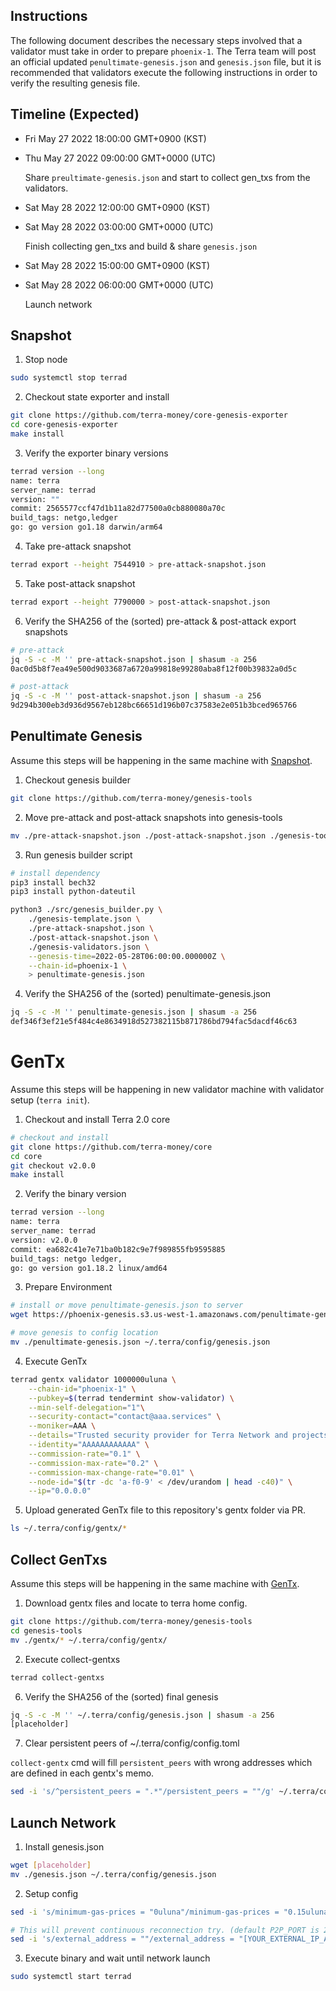 ## Instructions

The following document describes the necessary steps involved that a validator must take in order to prepare `phoenix-1`. The Terra team will post an official updated `penultimate-genesis.json` and `genesis.json` file, but it is recommended that validators execute the following instructions in order to verify the resulting genesis file.

## Timeline (Expected)

* Fri May 27 2022 18:00:00 GMT+0900 (KST)
* Thu May 27 2022 09:00:00 GMT+0000 (UTC)

    Share `preultimate-genesis.json` and start to collect gen_txs from the validators.

* Sat May 28 2022 12:00:00 GMT+0900 (KST)
* Sat May 28 2022 03:00:00 GMT+0000 (UTC)

    Finish collecting gen_txs and build & share `genesis.json`

* Sat May 28 2022 15:00:00 GMT+0900 (KST)
* Sat May 28 2022 06:00:00 GMT+0000 (UTC)

    Launch network

## Snapshot

1. Stop node
```sh
sudo systemctl stop terrad
```

2. Checkout state exporter and install
```sh
git clone https://github.com/terra-money/core-genesis-exporter
cd core-genesis-exporter
make install
```

3. Verify the exporter binary versions
```sh
terrad version --long
name: terra
server_name: terrad
version: ""
commit: 2565577ccf47d1b11a82d77500a0cb880080a70c
build_tags: netgo,ledger
go: go version go1.18 darwin/arm64
```

4. Take pre-attack snapshot
```sh
terrad export --height 7544910 > pre-attack-snapshot.json
```

5. Take post-attack snapshot
```sh
terrad export --height 7790000 > post-attack-snapshot.json
```

6. Verify the SHA256 of the (sorted) pre-attack & post-attack export snapshots
```sh
# pre-attack
jq -S -c -M '' pre-attack-snapshot.json | shasum -a 256
0ac0d5b8f7ea49e500d9033687a6720a99818e99280aba8f12f00b39832a0d5c

# post-attack
jq -S -c -M '' post-attack-snapshot.json | shasum -a 256
9d294b300eb3d936d9567eb128bc66651d196b07c37583e2e051b3bced965766
```

## Penultimate Genesis
Assume this steps will be happening in the same machine with [Snapshot](#Snapshot).

1. Checkout genesis builder
```sh
git clone https://github.com/terra-money/genesis-tools
```

2. Move pre-attack and post-attack snapshots into genesis-tools
```sh
mv ./pre-attack-snapshot.json ./post-attack-snapshot.json ./genesis-tools
```

3. Run genesis builder script
```sh
# install dependency
pip3 install bech32
pip3 install python-dateutil

python3 ./src/genesis_builder.py \
    ./genesis-template.json \
    ./pre-attack-snapshot.json \
    ./post-attack-snapshot.json \
    ./genesis-validators.json \
    --genesis-time=2022-05-28T06:00:00.000000Z \
    --chain-id=phoenix-1 \
    > penultimate-genesis.json
```

4. Verify the SHA256 of the (sorted) penultimate-genesis.json
```sh
jq -S -c -M '' penultimate-genesis.json | shasum -a 256
def346f3ef21e5f484c4e8634918d527382115b871786bd794fac5dacdf46c63
```

# GenTx
Assume this steps will be happening in new validator machine with validator setup (`terra init`).

1. Checkout and install Terra 2.0 core 
```sh
# checkout and install
git clone https://github.com/terra-money/core
cd core
git checkout v2.0.0
make install
```

2. Verify the binary version
```sh
terrad version --long
name: terra
server_name: terrad
version: v2.0.0
commit: ea682c41e7e71ba0b182c9e7f989855fb9595885
build_tags: netgo ledger,
go: go version go1.18.2 linux/amd64
```

3. Prepare Environment
```sh
# install or move penultimate-genesis.json to server
wget https://phoenix-genesis.s3.us-west-1.amazonaws.com/penultimate-genesis.json

# move genesis to config location
mv ./penultimate-genesis.json ~/.terra/config/genesis.json
```

4. Execute GenTx
```sh
terrad gentx validator 1000000uluna \
    --chain-id="phoenix-1" \
    --pubkey=$(terrad tendermint show-validator) \
    --min-self-delegation="1"\
    --security-contact="contact@aaa.services" \
    --moniker=AAA \
    --details="Trusted security provider for Terra Network and projects building on Terra." \
    --identity="AAAAAAAAAAAA" \
    --commission-rate="0.1" \
    --commission-max-rate="0.2" \
    --commission-max-change-rate="0.01" \
    --node-id="$(tr -dc 'a-f0-9' < /dev/urandom | head -c40)" \
    --ip="0.0.0.0"
```

5. Upload generated GenTx file to this repository's gentx folder via PR.
```sh
ls ~/.terra/config/gentx/*
```

## Collect GenTxs
Assume this steps will be happening in the same machine with [GenTx](#GenTx).

1. Download gentx files and locate to terra home config.
```sh
git clone https://github.com/terra-money/genesis-tools
cd genesis-tools
mv ./gentx/* ~/.terra/config/gentx/
```

2. Execute collect-gentxs
```sh
terrad collect-gentxs
```

6. Verify the SHA256 of the (sorted) final genesis
```sh
jq -S -c -M '' ~/.terra/config/genesis.json | shasum -a 256
[placeholder]
```

7. Clear persistent peers of ~/.terra/config/config.toml

`collect-gentx` cmd will fill `persistent_peers` with wrong addresses which are defined in each gentx's memo.

```sh
sed -i 's/^persistent_peers = ".*"/persistent_peers = ""/g' ~/.terra/config/config.toml
```

## Launch Network

1. Install genesis.json
```sh
wget [placeholder]
mv ./genesis.json ~/.terra/config/genesis.json
```

2. Setup config
```sh
sed -i 's/minimum-gas-prices = "0uluna"/minimum-gas-prices = "0.15uluna"/g' ~/.terra/config/app.toml

# This will prevent continuous reconnection try. (default P2P_PORT is 26656)
sed -i 's/external_address = ""/external_address = "[YOUR_EXTERNAL_IP_ADDRESS:P2P_PORT]"/g' ~/.terra/config/config.toml
```

3. Execute binary and wait until network launch
```sh
sudo systemctl start terrad
```
